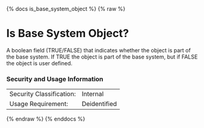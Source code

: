 {% docs is_base_system_object %}
{% raw %}

<a name="is_base_system_object"></a>
# Is Base System Object?
A boolean field (TRUE/FALSE) that indicates whether the object is part of the base system.
If TRUE the object is part of the base system, but if FALSE the object is user defined.

### Security and Usage Information
|     |     |
| --- | --- |
| Security Classification: | Internal |
| Usage Requirement:       | Deidentified |

{% endraw %}
{% enddocs %}
